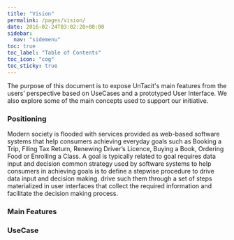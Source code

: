 ```yaml
---
title: "Vision"
permalink: /pages/vision/
date: 2016-02-24T03:02:20+00:00
sidebar:
  nav: "sidemenu"
toc: true
toc_label: "Table of Contents"
toc_icon: "cog"
toc_sticky: true
---
```


The purpose of this document is to expose UnTacit's main features from the users’ perspective based on UseCases and a prototyped User Interface. We also explore some of the main concepts used to support our initiative.

### Positioning

Modern society is flooded with services provided as web-based software systems  that help consumers achieving everyday goals such as Booking a Trip, Filing Tax Return, Renewing Driver’s Licence, Buying a Book, Ordering Food or Enrolling a Class.  A goal is typically related to goal requires data input and decision  common strategy used by software systems to help consumers in achieving goals is to define a stepwise procedure to drive data input and decision making. 
drive such them through a set of steps materialized in user interfaces that collect the required information and facilitate the decision making process.

### Main Features

### UseCase

